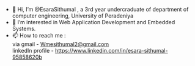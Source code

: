 - 👋 Hi, I’m @EsaraSithumal , a 3rd year undercraduate of department of computer engineering, University of Peradeniya
- 👀 I’m interested in Web Application Development and Embedded Systems.
- 📫 How to reach me :</br>
            via gmail - Wmesithumal2@gmail.com </br>
            linkedIn profile - https://www.linkedin.com/in/esara-sithumal-95858620b
<!---
EsaraSithumal/EsaraSithumal is a ✨ special ✨ repository because its `README.md` (this file) appears on your GitHub profile.
You can click the Preview link to take a look at your changes.
--->
